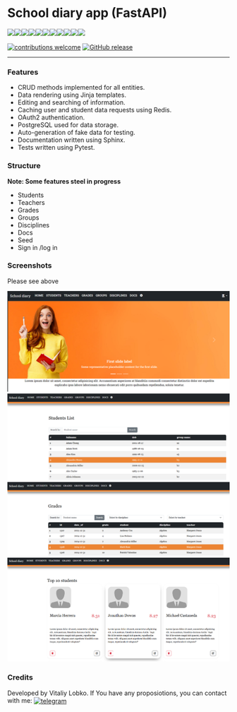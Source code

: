 # School diary app (FastAPI)

<img src="https://img.shields.io/badge/Python-black?style=for-the-badge&logo=python&logoColor=white"><img src="https://img.shields.io/badge/FastAPI-black?style=for-the-badge&logo=fastapi&logoColor=white"><img src="https://img.shields.io/badge/docker-black?style=for-the-badge&logo=docker&logoColor=white"><img src="https://img.shields.io/badge/Postgresql-black?style=for-the-badge&logo=postgresql&logoColor=white"><img src="https://img.shields.io/badge/SqlAlchemy-black?style=for-the-badge&logo=SqlAlchemy&logoColor=white"><img src="https://img.shields.io/badge/Alembic-black?style=for-the-badge&logo=alembic&logoColor=white"><img src="https://img.shields.io/badge/Redis-black?style=for-the-badge&logo=redis&logoColor=white"><img src="https://img.shields.io/badge/jinja-black?style=for-the-badge&logo=jinja&logoColor=white"><img src="https://img.shields.io/badge/html5-black?style=for-the-badge&logo=html5&logoColor=white"><img src="https://img.shields.io/badge/CSS3-black?style=for-the-badge&logo=CSS3&logoColor=white"><img src="https://img.shields.io/badge/bootstrap-black?style=for-the-badge&logo=bootstrap&logoColor=white">

[![contributions welcome](https://img.shields.io/badge/contributions-welcome-brightgreen.svg?style=flat)](https://github.com/VitaliyLobko/school_diary/issues)
[![GitHub release](https://img.shields.io/github/release/VitaliyLobko/school_diary/all.svg)](https://github.com/VitaliyLobko/school_diary/releases)

---
### Features
- CRUD methods implemented for all entities.
- Data rendering using Jinja templates.
- Editing and searching of information.
- Caching user and student data requests using Redis.
- OAuth2 authentication.
- PostgreSQL used for data storage.
- Auto-generation of fake data for testing.
- Documentation written using Sphinx.
- Tests written using Pytest.

### Structure
<b>Note: Some features steel in progress</b>
- Students
- Teachers
- Grades
- Groups
- Disciplines
- Docs
- Seed
- Sign in /log in

### Screenshots
Please see above

![home.png](static/img/home.png)
![img_6.png](static/img/img_6.png)
![img_5.png](static/img/img_5.png)
![img_7.png](static/img/img_7.png)
### Credits
Developed by Vitaliy Lobko. 
If You have any proposiotions, you can contact with me:
<a href="https://t.me/MrLakin" target="blank"><img align="center" src="https://upload.wikimedia.org/wikipedia/commons/thumb/8/83/Telegram_2019_Logo.svg/768px-Telegram_2019_Logo.svg.png?20220331104809" alt="telegram" height="30" width="30" /></a>

